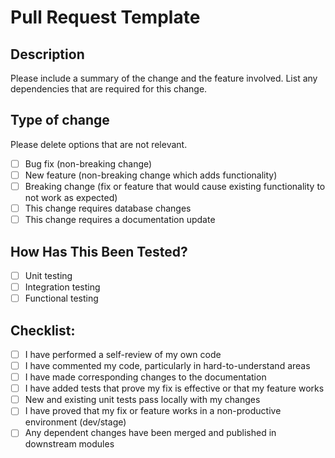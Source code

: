 # Pull Request Template

## Description

Please include a summary of the change and the feature involved. List any dependencies that are required for this change.

## Type of change

Please delete options that are not relevant.

- [ ] Bug fix (non-breaking change)
- [ ] New feature (non-breaking change which adds functionality)
- [ ] Breaking change (fix or feature that would cause existing functionality to not work as expected)
- [ ] This change requires database changes
- [ ] This change requires a documentation update

## How Has This Been Tested?

- [ ] Unit testing
- [ ] Integration testing
- [ ] Functional testing

## Checklist:

- [ ] I have performed a self-review of my own code
- [ ] I have commented my code, particularly in hard-to-understand areas
- [ ] I have made corresponding changes to the documentation
- [ ] I have added tests that prove my fix is effective or that my feature works
- [ ] New and existing unit tests pass locally with my changes
- [ ] I have proved that my fix or feature works in a non-productive environment (dev/stage)
- [ ] Any dependent changes have been merged and published in downstream modules
